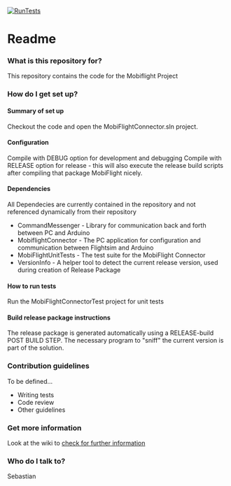 [![RunTests](https://github.com/MobiFlight/MobiFlight-Connector/actions/workflows/ci.yml/badge.svg)](https://github.com/MobiFlight/MobiFlight-Connector/actions/workflows/ci.yml)

# Readme #

### What is this repository for? ###
This repository contains the code for the Mobiflight Project

### How do I get set up? ###

#### Summary of set up ####
Checkout the code and open the MobiFlightConnector.sln project.

#### Configuration ####
Compile with DEBUG option for development and debugging
Compile with RELEASE option for release - this will also execute the release build scripts after compiling that package MobiFlight nicely.

#### Dependencies ####
All Dependecies are currently contained in the repository and not referenced dynamically from their repository

* CommandMessenger - Library for communication back and forth between PC and Arduino
* MobiflightConnector - The PC application for configuration and communication between Flightsim and Arduino
* MobiFlightUnitTests - The test suite for the MobiFlight Connector
* VersionInfo - A helper tool to detect the current release version, used during creation of Release Package

#### How to run tests ####
Run the MobiFlightConnectorTest project for unit tests
#### Build release package instructions ####
The release package is generated automatically using a RELEASE-build POST BUILD STEP. The necessary program to "sniff" the current version is part of the solution.

### Contribution guidelines ###

To be defined...

* Writing tests
* Code review
* Other guidelines

### Get more information ###
Look at the wiki to [check for further information ](https://github.com/Mobiflight/MobiFlight-Connector/wiki)

### Who do I talk to? ###
Sebastian
